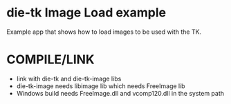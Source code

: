 # die-tk Image Load example
Example app that shows how to load images to be used with the TK.

# COMPILE/LINK
- link with die-tk and die-tk-image libs
- die-tk-image needs libimage lib which needs FreeImage lib
- Windows build needs FreeImage.dll and vcomp120.dll in the system path
